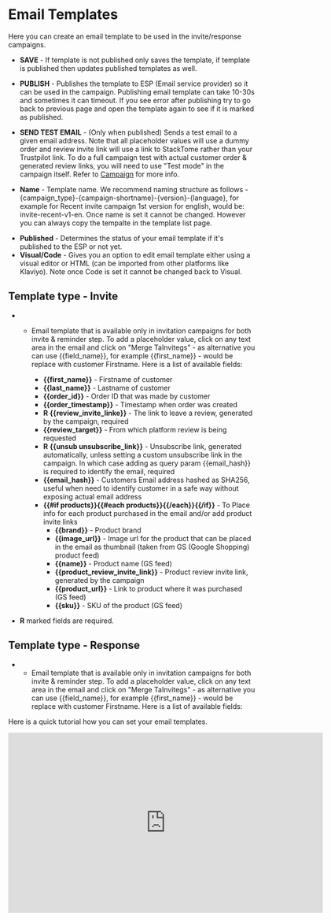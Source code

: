 # Email Templates

Here you can create an email template to be used in the invite/response campaigns.

* **SAVE** - If template is not published only saves the template, if template is published then updates published templates as well.
* **PUBLISH** - Publishes the template to ESP (Email service provider) so it can be used in the campaign. Publishing email template can take 10-30s and sometimes it can timeout. If you see error after publishing try to go back to previous page and open the template again to see if it is marked as published.
 * **SEND TEST EMAIL** - (Only when published) Sends a test email to a given email address. Note that all placeholder values will use a dummy order and review invite link will use a link to StackTome rather than your Trustpilot link. To do a full campaign test with actual customer order & generated review links, you will need to use "Test mode" in the campaign itself. Refer to [Campaign](/invites/campaign.md) for more info.

* **Name** - Template name. We recommend naming structure as follows - {campaign_type}-{campaign-shortname}-{version}-{language}, for example for Recent invite campaign 1st version for english, would be: invite-recent-v1-en. Once name is set it cannot be changed. However you can always copy the tempalte in the template list page.
- **Published** - Determines the status of your email template if it's published to the ESP or not yet.
- **Visual/Code** - Gives you an option to edit email template either using a visual editor or HTML (can be imported from other platforms like Klaviyo). Note once Code is set it cannot be changed back to Visual.

## Template type - Invite

* - Email template that is available only in invitation campaigns for both invite & reminder step. To add a placeholder value, click on any text area in the email and click on "Merge TaInvitegs" - as alternative you can use {{field_name}}, for example {{first_name}} - would be replace with customer Firstname. Here is a list of available fields:

    * **{{first_name}}** - Firstname of customer
    * **{{last_name}}** - Lastname of customer
    * **{{order_id}}** - Order ID that was made by customer
    * **{{order_timestamp}}** - Timestamp when order was created
    *  **R** **{{review_invite_linke}}** - The link to leave a review, generated by the campaign, required
    * **{{review_target}}** - From which platform review is being requested
    * **R** **{{unsub unsubscribe_link}}** - Unsubscribe link, generated automatically, unless setting a custom unsubscribe link in the campaign. In which case adding as query param {{email_hash}} is required to identify the email, required
    * **{{email_hash}}** - Customers Email address hashed as SHA256, useful when need to identify customer in a safe way without exposing actual email address
    * **{{#if products}}{{#each products}}{{/each}}{{/if}}** - To Place info for each product purchased in the email and/or add product invite links
        * **{{brand}}** - Product brand
        * **{{image_url}}** - Image url for the product that can be placed in the email as thumbnail (taken from GS (Google Shopping) product feed)
        * **{{name}}** - Product name (GS feed)
        * **{{product_review_invite_link}}** - Product review invite link, generated by the campaign
        * **{{product_url}}** - Link to product where it was purchased (GS feed)
        * **{{sku}}** - SKU of the product (GS feed)

* **R** marked fields are required. 

## Template type - Response

* - Email template that is available only in invitation campaigns for both invite & reminder step. To add a placeholder value, click on any text area in the email and click on "Merge TaInvitegs" - as alternative you can use {{field_name}}, for example {{first_name}} - would be replace with customer Firstname. Here is a list of available fields:

Here is a quick tutorial how you can set your email templates.
<iframe width="640" height="366" src="https://www.loom.com/embed/f1f5efcf915646e5a7ce521d7c061cb9?sid=00569325-233a-4135-86fe-0b6318109e3c" frameborder="0" webkitallowfullscreen mozallowfullscreen allowfullscreen></iframe>